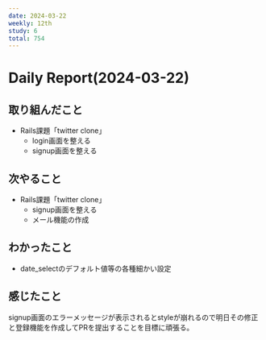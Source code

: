 ```yaml
---
date: 2024-03-22
weekly: 12th
study: 6
total: 754
---
```

# Daily Report(2024-03-22)
## 取り組んだこと
- Rails課題「twitter clone」
	- login画面を整える
	- signup画面を整える
## 次やること
- Rails課題「twitter clone」
	- signup画面を整える
	- メール機能の作成
## わかったこと
- date_selectのデフォルト値等の各種細かい設定
## 感じたこと
signup画面のエラーメッセージが表示されるとstyleが崩れるので明日その修正と登録機能を作成してPRを提出することを目標に頑張る。
